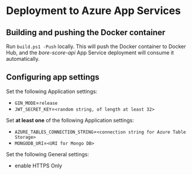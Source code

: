 # Deployment to Azure App Services

## Building and pushing the Docker container

Run `build.ps1 -Push` locally. This will push the Docker container to Docker Hub, and the *bore-score-api* App Service deployment will consume it automatically.

## Configuring app settings

Set the following Application settings:

- `GIN_MODE`=`release`
- `JWT_SECRET_KEY`=`<random string, of length at least 32>`

Set **at least one** of the following Application settings:

- `AZURE_TABLES_CONNECTION_STRING`=`<connection string for Azure Table Storage>`
- `MONGODB_URI`=`<URI for Mongo DB>`

Set the following General settings:

- enable HTTPS Only
